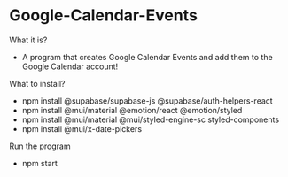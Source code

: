 # Google-Calendar-Events
What it is?
- A program that creates Google Calendar Events and add them to the Google Calendar account!


 What to install?
- npm install @supabase/supabase-js @supabase/auth-helpers-react
- npm install @mui/material @emotion/react @emotion/styled
- npm install @mui/material @mui/styled-engine-sc styled-components
- npm install @mui/x-date-pickers

Run the program
- npm start
